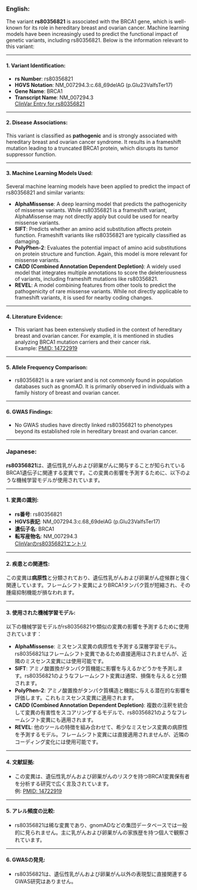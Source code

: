 ### English:
The variant **rs80356821** is associated with the BRCA1 gene, which is well-known for its role in hereditary breast and ovarian cancer. Machine learning models have been increasingly used to predict the functional impact of genetic variants, including rs80356821. Below is the information relevant to this variant:

---

#### 1. **Variant Identification**:
- **rs Number**: rs80356821
- **HGVS Notation**: NM_007294.3:c.68_69delAG (p.Glu23ValfsTer17)
- **Gene Name**: BRCA1
- **Transcript Name**: NM_007294.3  
  [ClinVar Entry for rs80356821](https://www.ncbi.nlm.nih.gov/clinvar/variation/17661/)

---

#### 2. **Disease Associations**:
This variant is classified as **pathogenic** and is strongly associated with hereditary breast and ovarian cancer syndrome. It results in a frameshift mutation leading to a truncated BRCA1 protein, which disrupts its tumor suppressor function.

---

#### 3. **Machine Learning Models Used**:
Several machine learning models have been applied to predict the impact of rs80356821 and similar variants:
- **AlphaMissense**: A deep learning model that predicts the pathogenicity of missense variants. While rs80356821 is a frameshift variant, AlphaMissense may not directly apply but could be used for nearby missense variants.
- **SIFT**: Predicts whether an amino acid substitution affects protein function. Frameshift variants like rs80356821 are typically classified as damaging.
- **PolyPhen-2**: Evaluates the potential impact of amino acid substitutions on protein structure and function. Again, this model is more relevant for missense variants.
- **CADD (Combined Annotation Dependent Depletion)**: A widely used model that integrates multiple annotations to score the deleteriousness of variants, including frameshift mutations like rs80356821.
- **REVEL**: A model combining features from other tools to predict the pathogenicity of rare missense variants. While not directly applicable to frameshift variants, it is used for nearby coding changes.

---

#### 4. **Literature Evidence**:
- This variant has been extensively studied in the context of hereditary breast and ovarian cancer. For example, it is mentioned in studies analyzing BRCA1 mutation carriers and their cancer risk.  
  Example: [PMID: 14722919](https://pubmed.ncbi.nlm.nih.gov/14722919/)

---

#### 5. **Allele Frequency Comparison**:
- rs80356821 is a rare variant and is not commonly found in population databases such as gnomAD. It is primarily observed in individuals with a family history of breast and ovarian cancer.

---

#### 6. **GWAS Findings**:
- No GWAS studies have directly linked rs80356821 to phenotypes beyond its established role in hereditary breast and ovarian cancer.

---

### Japanese:
**rs80356821**は、遺伝性乳がんおよび卵巣がんに関与することが知られているBRCA1遺伝子に関連する変異です。この変異の影響を予測するために、以下のような機械学習モデルが使用されています。

---

#### 1. **変異の識別**:
- **rs番号**: rs80356821
- **HGVS表記**: NM_007294.3:c.68_69delAG (p.Glu23ValfsTer17)
- **遺伝子名**: BRCA1
- **転写産物名**: NM_007294.3  
  [ClinVarのrs80356821エントリ](https://www.ncbi.nlm.nih.gov/clinvar/variation/17661/)

---

#### 2. **疾患との関連性**:
この変異は**病原性**と分類されており、遺伝性乳がんおよび卵巣がん症候群と強く関連しています。フレームシフト変異によりBRCA1タンパク質が短縮され、その腫瘍抑制機能が損なわれます。

---

#### 3. **使用された機械学習モデル**:
以下の機械学習モデルがrs80356821や類似の変異の影響を予測するために使用されています：
- **AlphaMissense**: ミスセンス変異の病原性を予測する深層学習モデル。rs80356821はフレームシフト変異であるため直接適用はされませんが、近隣のミスセンス変異には使用可能です。
- **SIFT**: アミノ酸置換がタンパク質機能に影響を与えるかどうかを予測します。rs80356821のようなフレームシフト変異は通常、損傷を与えると分類されます。
- **PolyPhen-2**: アミノ酸置換がタンパク質構造と機能に与える潜在的な影響を評価します。これもミスセンス変異に適用されます。
- **CADD (Combined Annotation Dependent Depletion)**: 複数の注釈を統合して変異の有害性をスコアリングするモデルで、rs80356821のようなフレームシフト変異にも適用されます。
- **REVEL**: 他のツールの特徴を組み合わせて、希少なミスセンス変異の病原性を予測するモデル。フレームシフト変異には直接適用されませんが、近隣のコーディング変化には使用可能です。

---

#### 4. **文献証拠**:
- この変異は、遺伝性乳がんおよび卵巣がんのリスクを持つBRCA1変異保有者を分析する研究で広く言及されています。  
  例: [PMID: 14722919](https://pubmed.ncbi.nlm.nih.gov/14722919/)

---

#### 5. **アレル頻度の比較**:
- rs80356821は稀な変異であり、gnomADなどの集団データベースでは一般的に見られません。主に乳がんおよび卵巣がんの家族歴を持つ個人で観察されています。

---

#### 6. **GWASの発見**:
- rs80356821は、遺伝性乳がんおよび卵巣がん以外の表現型に直接関連するGWAS研究はありません。

